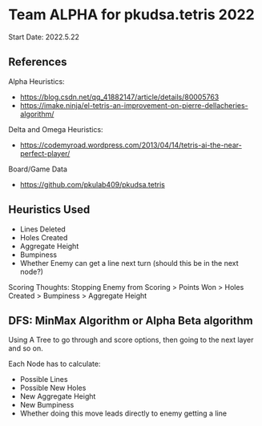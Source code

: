 # Team ALPHA for pkudsa.tetris 2022

Start Date: 2022.5.22

## References

Alpha Heuristics:
- https://blog.csdn.net/qq_41882147/article/details/80005763
- https://imake.ninja/el-tetris-an-improvement-on-pierre-dellacheries-algorithm/

Delta and Omega Heuristics:
- https://codemyroad.wordpress.com/2013/04/14/tetris-ai-the-near-perfect-player/

Board/Game Data
- https://github.com/pkulab409/pkudsa.tetris


## Heuristics Used

- Lines Deleted
- Holes Created
- Aggregate Height
- Bumpiness
- Whether Enemy can get a line next turn (should this be in the next node?)

Scoring Thoughts:
Stopping Enemy from Scoring > Points Won > Holes Created > Bumpiness > Aggregate Height

## DFS: MinMax Algorithm or Alpha Beta algorithm

Using A Tree to go through and score options, then going to the next layer and so on.

Each Node has to calculate:
- Possible Lines
- Possible New Holes
- New Aggregate Height
- New Bumpiness
- Whether doing this move leads directly to enemy getting a line
